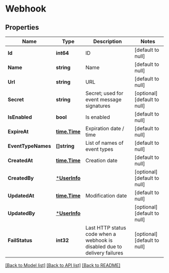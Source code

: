 # Webhook

## Properties
Name | Type | Description | Notes
------------ | ------------- | ------------- | -------------
**Id** | **int64** | ID | [default to null]
**Name** | **string** | Name | [default to null]
**Url** | **string** | URL | [default to null]
**Secret** | **string** | Secret; used for event message signatures | [optional] [default to null]
**IsEnabled** | **bool** | Is enabled | [default to null]
**ExpireAt** | [**time.Time**](time.Time.md) | Expiration date / time | [default to null]
**EventTypeNames** | **[]string** | List of names of event types | [default to null]
**CreatedAt** | [**time.Time**](time.Time.md) | Creation date | [default to null]
**CreatedBy** | [***UserInfo**](UserInfo.md) |  | [optional] [default to null]
**UpdatedAt** | [**time.Time**](time.Time.md) | Modification date | [default to null]
**UpdatedBy** | [***UserInfo**](UserInfo.md) |  | [optional] [default to null]
**FailStatus** | **int32** | Last HTTP status code when a webhook is disabled due to delivery failures | [optional] [default to null]

[[Back to Model list]](../README.md#documentation-for-models) [[Back to API list]](../README.md#documentation-for-api-endpoints) [[Back to README]](../README.md)

